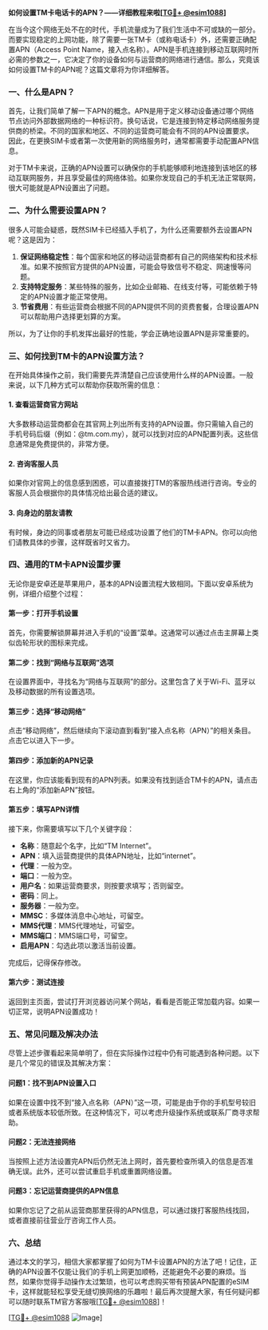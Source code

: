 **如何设置TM卡电话卡的APN？——详细教程来啦[[TG💪+ @esim1088](https://t.me/s/esim1088)]**

在当今这个网络无处不在的时代，手机流量成为了我们生活中不可或缺的一部分。而要实现稳定的上网功能，除了需要一张TM卡（或称电话卡）外，还需要正确配置APN（Access Point Name，接入点名称）。APN是手机连接到移动互联网时所必需的参数之一，它决定了你的设备如何与运营商的网络进行通信。那么，究竟该如何设置TM卡的APN呢？这篇文章将为你详细解答。

### 一、什么是APN？

首先，让我们简单了解一下APN的概念。APN是用于定义移动设备通过哪个网络节点访问外部数据网络的一种标识符。换句话说，它是连接到特定移动网络服务提供商的桥梁。不同的国家和地区、不同的运营商可能会有不同的APN设置要求。因此，在更换SIM卡或者第一次使用新的网络服务时，通常都需要手动配置APN信息。

对于TM卡来说，正确的APN设置可以确保你的手机能够顺利地连接到该地区的移动互联网服务，并且享受最佳的网络体验。如果你发现自己的手机无法正常联网，很大可能就是APN设置出了问题。

### 二、为什么需要设置APN？

很多人可能会疑惑，既然SIM卡已经插入手机了，为什么还需要额外去设置APN呢？这是因为：

1. **保证网络稳定性**：每个国家和地区的移动运营商都有自己的网络架构和技术标准。如果不按照官方提供的APN设置，可能会导致信号不稳定、网速慢等问题。
2. **支持特定服务**：某些特殊的服务，比如企业邮箱、在线支付等，可能依赖于特定的APN设置才能正常使用。
3. **节省费用**：有些运营商会根据不同的APN提供不同的资费套餐，合理设置APN可以帮助用户选择更划算的方案。

所以，为了让你的手机发挥出最好的性能，学会正确地设置APN是非常重要的。

### 三、如何找到TM卡的APN设置方法？

在开始具体操作之前，我们需要先弄清楚自己应该使用什么样的APN设置。一般来说，以下几种方式可以帮助你获取所需的信息：

#### 1. 查看运营商官方网站
大多数移动运营商都会在其官网上列出所有支持的APN设置。你只需输入自己的手机号码后缀（例如：@tm.com.my），就可以找到对应的APN配置列表。这些信息通常是免费提供的，非常方便。

#### 2. 咨询客服人员
如果你对官网上的信息感到困惑，可以直接拨打TM的客服热线进行咨询。专业的客服人员会根据你的具体情况给出最合适的建议。

#### 3. 向身边的朋友请教
有时候，身边的同事或者朋友可能已经成功设置了他们的TM卡APN。你可以向他们请教具体的步骤，这样既省时又省力。

### 四、通用的TM卡APN设置步骤

无论你是安卓还是苹果用户，基本的APN设置流程大致相同。下面以安卓系统为例，详细介绍整个过程：

#### 第一步：打开手机设置
首先，你需要解锁屏幕并进入手机的“设置”菜单。这通常可以通过点击主屏幕上类似齿轮形状的图标来完成。

#### 第二步：找到“网络与互联网”选项
在设置界面中，寻找名为“网络与互联网”的部分。这里包含了关于Wi-Fi、蓝牙以及移动数据的所有设置选项。

#### 第三步：选择“移动网络”
点击“移动网络”，然后继续向下滚动直到看到“接入点名称（APN）”的相关条目。点击它以进入下一步。

#### 第四步：添加新的APN记录
在这里，你应该能看到现有的APN列表。如果没有找到适合TM卡的APN，请点击右上角的“添加新APN”按钮。

#### 第五步：填写APN详情
接下来，你需要填写以下几个关键字段：
- **名称**：随意起个名字，比如“TM Internet”。
- **APN**：填入运营商提供的具体APN地址，比如“internet”。
- **代理**：一般为空。
- **端口**：一般为空。
- **用户名**：如果运营商要求，则按要求填写；否则留空。
- **密码**：同上。
- **服务器**：一般为空。
- **MMSC**：多媒体消息中心地址，可留空。
- **MMS代理**：MMS代理地址，可留空。
- **MMS端口**：MMS端口号，可留空。
- **启用APN**：勾选此项以激活当前设置。

完成后，记得保存修改。

#### 第六步：测试连接
返回到主页面，尝试打开浏览器访问某个网站，看看是否能正常加载内容。如果一切正常，说明APN设置成功！

### 五、常见问题及解决办法

尽管上述步骤看起来简单明了，但在实际操作过程中仍有可能遇到各种问题。以下是几个常见的错误及其解决方案：

#### 问题1：找不到APN设置入口
如果在设置中找不到“接入点名称（APN）”这一项，可能是由于你的手机型号较旧或者系统版本较低所致。在这种情况下，可以考虑升级操作系统或联系厂商寻求帮助。

#### 问题2：无法连接网络
当按照上述方法设置完APN后仍然无法上网时，首先要检查所填入的信息是否准确无误。此外，还可以尝试重启手机或重置网络设置。

#### 问题3：忘记运营商提供的APN信息
如果你忘记了之前从运营商那里获得的APN信息，可以通过拨打客服热线找回，或者直接前往营业厅咨询工作人员。

### 六、总结

通过本文的学习，相信大家都掌握了如何为TM卡设置APN的方法了吧！记住，正确的APN设置不仅能让我们的手机上网更加顺畅，还能避免不必要的麻烦。当然，如果你觉得手动操作太过繁琐，也可以考虑购买带有预装APN配置的eSIM卡，这样就能轻松享受无缝切换网络的乐趣啦！最后再次提醒大家，有任何疑问都可以随时联系TM官方客服哦[[TG💪+ @esim1088](https://t.me/s/esim1088)]！

[[TG💪+ @esim1088](https://t.me/s/esim1088) ![Image](https://i.postimg.cc/4NQfJmqS/Snipaste-2025-05-13-00-14-12.png)]